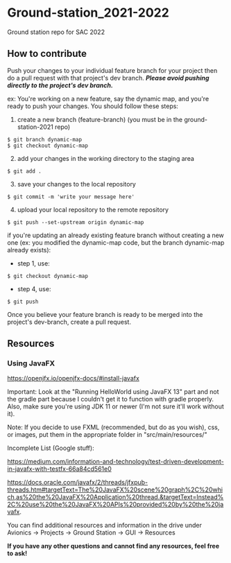 # Ground-station_2021-2022
Ground station repo for SAC 2022

## How to contribute

Push your changes to your individual feature branch for your project then do a pull request with that project's dev branch. **_Please avoid pushing directly to the project's dev branch._**

ex: You're working on a new feature, say the dynamic map, and you're ready to push your changes. You should follow these steps:

1. create a new branch (feature-branch)
(you must be in the ground-station-2021 repo)
```
$ git branch dynamic-map
$ git checkout dynamic-map
```
2. add your changes in the working directory to the staging area
```
$ git add .
```
  
3. save your changes to the local repository
```
$ git commit -m 'write your message here'
```
4. upload your local repository to the remote repository
```
$ git push --set-upstream origin dynamic-map
```
  
if you're updating an already existing feature branch without creating a new one (ex: you modified the dynamic-map code, but the branch dynamic-map already exists):
  - step 1, use:
  ```
  $ git checkout dynamic-map
  ```
  - step 4, use:
  ```
  $ git push
  ```
  
Once you believe your feature branch is ready to be merged into the project's dev-branch, create a pull request. 

## Resources

### Using JavaFX

https://openjfx.io/openjfx-docs/#install-javafx

Important: Look at the "Running HelloWorld using JavaFX 13" part and not the gradle part because I couldn't get it to function with gradle properly. Also, make sure you're using JDK 11 or newer (I'm not sure it'll work without it).

Note: If you decide to use FXML (recommended, but do as you wish), css, or images, put them in the appropriate folder in "src/main/resources/"



Incomplete List (Google stuff): 

https://medium.com/information-and-technology/test-driven-development-in-javafx-with-testfx-66a84cd561e0

https://docs.oracle.com/javafx/2/threads/jfxpub-threads.htm#targetText=The%20JavaFX%20scene%20graph%2C%20which,as%20the%20JavaFX%20Application%20thread.&targetText=Instead%2C%20use%20the%20JavaFX%20APIs%20provided%20by%20the%20javafx.

You can find additional resources and information in the drive under Avionics -> Projects -> Ground Station -> GUI -> Resources

**If you have any other questions and cannot find any resources, feel free to ask!**
